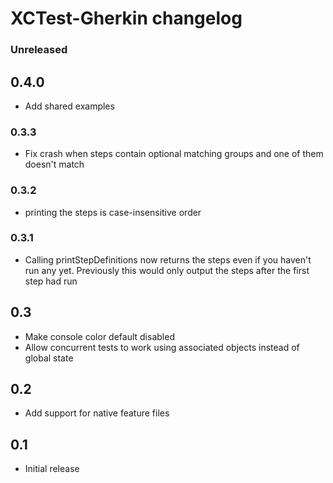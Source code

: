 # XCTest-Gherkin changelog

### Unreleased

## 0.4.0
+ Add shared examples

### 0.3.3
+ Fix crash when steps contain optional matching groups and one of them doesn't match 

### 0.3.2
+ printing the steps is case-insensitive order

### 0.3.1
+ Calling printStepDefinitions now returns the steps even if you haven't run any yet. Previously this would only output the steps after the first step had run

## 0.3
+ Make console color default disabled
+ Allow concurrent tests to work using associated objects instead of global state

## 0.2
+ Add support for native feature files

## 0.1
+ Initial release
